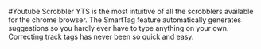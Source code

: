 #Youtube Scrobbler
YTS is the most intuitive of all the scrobblers available for the chrome browser. The SmartTag feature automatically generates suggestions so you hardly ever have to type anything on your own. Correcting track tags has never been so quick and easy.